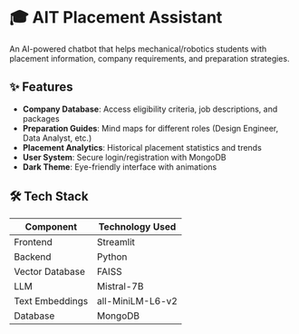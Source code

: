 # 🎓 AIT Placement Assistant

An AI-powered chatbot that helps mechanical/robotics students with placement information, company requirements, and preparation strategies.


## ✨ Features

- **Company Database**: Access eligibility criteria, job descriptions, and packages
- **Preparation Guides**: Mind maps for different roles (Design Engineer, Data Analyst, etc.)
- **Placement Analytics**: Historical placement statistics and trends
- **User System**: Secure login/registration with MongoDB
- **Dark Theme**: Eye-friendly interface with animations

## 🛠️ Tech Stack

| Component          | Technology Used |
|--------------------|-----------------|
| Frontend           | Streamlit       |
| Backend            | Python          |
| Vector Database    | FAISS           |
| LLM                | Mistral-7B      |
| Text Embeddings    | all-MiniLM-L6-v2|
| Database           | MongoDB         |
